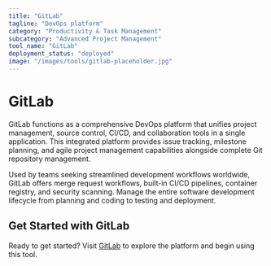 ```yaml
---
title: "GitLab"
tagline: "DevOps platform"
category: "Productivity & Task Management"
subcategory: "Advanced Project Management"
tool_name: "GitLab"
deployment_status: "deployed"
image: "/images/tools/gitlab-placeholder.jpg"
---
```


# GitLab

GitLab functions as a comprehensive DevOps platform that unifies project management, source control, CI/CD, and collaboration tools in a single application. This integrated platform provides issue tracking, milestone planning, and agile project management capabilities alongside complete Git repository management.

Used by teams seeking streamlined development workflows worldwide, GitLab offers merge request workflows, built-in CI/CD pipelines, container registry, and security scanning. Manage the entire software development lifecycle from planning and coding to testing and deployment.

## Get Started with GitLab

Ready to get started? Visit [GitLab](https://gitlab.com) to explore the platform and begin using this tool.